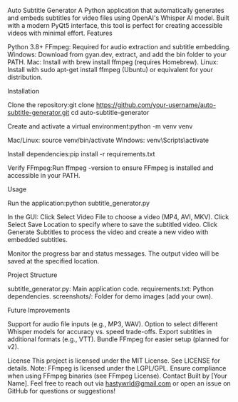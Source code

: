 Auto Subtitle Generator
A Python application that automatically generates and embeds subtitles for video files using OpenAI's Whisper AI model. Built with a modern PyQt5 interface, this tool is perfect for creating accessible videos with minimal effort.
Features


Python 3.8+
FFmpeg: Required for audio extraction and subtitle embedding.
Windows: Download from gyan.dev, extract, and add the bin folder to your PATH.
Mac: Install with brew install ffmpeg (requires Homebrew).
Linux: Install with sudo apt-get install ffmpeg (Ubuntu) or equivalent for your distribution.



Installation

Clone the repository:git clone https://github.com/your-username/auto-subtitle-generator.git
cd auto-subtitle-generator


Create and activate a virtual environment:python -m venv venv


Mac/Linux: source venv/bin/activate
Windows: venv\Scripts\activate


Install dependencies:pip install -r requirements.txt


Verify FFmpeg:Run ffmpeg -version to ensure FFmpeg is installed and accessible in your PATH.

Usage

Run the application:python subtitle_generator.py


In the GUI:
Click Select Video File to choose a video (MP4, AVI, MKV).
Click Select Save Location to specify where to save the subtitled video.
Click Generate Subtitles to process the video and create a new video with embedded subtitles.


Monitor the progress bar and status messages. The output video will be saved at the specified location.

Project Structure

subtitle_generator.py: Main application code.
requirements.txt: Python dependencies.
screenshots/: Folder for demo images (add your own).

Future Improvements

Support for audio file inputs (e.g., MP3, WAV).
Option to select different Whisper models for accuracy vs. speed trade-offs.
Export subtitles in additional formats (e.g., VTT).
Bundle FFmpeg for easier setup (planned for v2).

License
This project is licensed under the MIT License. See LICENSE for details.
Note: FFmpeg is licensed under the LGPL/GPL. Ensure compliance when using FFmpeg binaries (see FFmpeg License).
Contact
Built by [Your Name]. Feel free to reach out via hastywrld@gmail.com or open an issue on GitHub for questions or suggestions!

